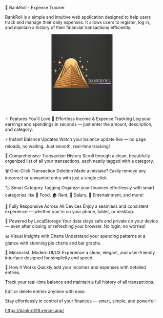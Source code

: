 💸 BankRoll - Expense Tracker

BankRoll is a simple and intuitive web application designed to help users track and manage their daily expenses. It allows users to register, log in, and maintain a history of their financial transactions efficiently.

<p align="center"> <img src="readme_logo.jpg" alt="BankRoll Logo" width="200"> </p>


✨ Features You'll Love
📝 Effortless Income & Expense Tracking
Log your earnings and spendings in seconds — just enter the amount, description, and category.

⚡ Instant Balance Updates
Watch your balance update live — no page reloads, no waiting. Just smooth, real-time tracking!

📜 Comprehensive Transaction History
Scroll through a clean, beautifully organized list of all your transactions, each neatly tagged with a category.

🗑️ One-Click Transaction Deletion
Made a mistake? Easily remove any incorrect or unwanted entry with just a single click.

🏷️ Smart Category Tagging
Organize your finances effortlessly with smart categories like 🛒 Food, 🏠 Rent, 💼 Salary, 🎉 Entertainment, and more!

📱 Fully Responsive Across All Devices
Enjoy a seamless and consistent experience — whether you're on your phone, tablet, or desktop.

💾 Powered by LocalStorage
Your data stays safe and private on your device — even after closing or refreshing your browser. No login, no worries!

📊 Visual Insights with Charts
Understand your spending patterns at a glance with stunning pie charts and bar graphs.

🎨 Minimalist, Modern UI/UX
Experience a clean, elegant, and user-friendly interface designed for simplicity and speed.

🚀 How It Works
Quickly add your incomes and expenses with detailed entries.

Track your real-time balance and maintain a full history of all transactions.

Edit or delete entries anytime with ease.

Stay effortlessly in control of your finances — smart, simple, and powerful!


https://bankroll18.vercel.app/
